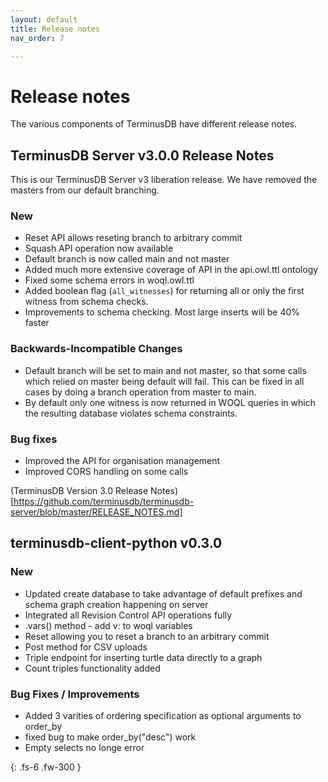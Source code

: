 ```yaml
---
layout: default
title: Release notes
nav_order: 7

---
```


# Release notes

The various components of TerminusDB have different release notes.

## TerminusDB Server v3.0.0 Release Notes

This is our TerminusDB Server v3 liberation release. We have removed
the masters from our default branching.

### New

+ Reset API allows reseting branch to arbitrary commit
+ Squash API operation now available
+ Default branch is now called main and not master
+ Added much more extensive coverage of API in the api.owl.ttl ontology
+ Fixed some schema errors in woql.owl.ttl
+ Added boolean flag (`all_witnesses`) for returning all or only the first witness from schema checks.
+ Improvements to schema checking. Most large inserts will be 40% faster

### Backwards-Incompatible Changes

+ Default branch will be set to main and not master, so that some
  calls which relied on master being default will fail. This can be
  fixed in all cases by doing a branch operation from master to main.
+ By default only one witness is now returned in WOQL queries in which
  the resulting database violates schema constraints.

### Bug fixes

+ Improved the API for organisation management
+ Improved CORS handling on some calls

(TerminusDB Version 3.0 Release Notes)[https://github.com/terminusdb/terminusdb-server/blob/master/RELEASE_NOTES.md]

## terminusdb-client-python v0.3.0

### New

- Updated create database to take advantage of default prefixes and schema graph creation happening on server
- Integrated all Revision Control API operations fully
- .vars() method - add v: to woql variables
- Reset allowing you to reset a branch to an arbitrary commit
- Post method for CSV uploads
- Triple endpoint for inserting turtle data directly to a graph
- Count triples functionality added

### Bug Fixes / Improvements

- Added 3 varities of ordering specification as optional arguments to order_by
- fixed bug to make order_by("desc") work
- Empty selects no longe error


{: .fs-6 .fw-300 }
